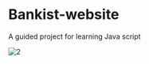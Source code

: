 
# Bankist-website
A guided project for learning Java script

![2](https://user-images.githubusercontent.com/69046772/130314420-6d088f67-371c-4634-88ea-3b93475e43af.PNG)
